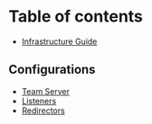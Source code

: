 # Table of contents

* [Infrastructure Guide](README.md)

## Configurations

* [Team Server](configurations/team-server.md)
* [Listeners](configurations/listeners.md)
* [Redirectors](configurations/redirectors.md)
